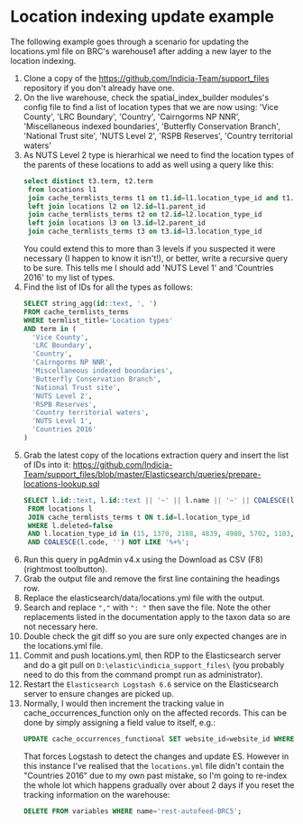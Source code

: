 # Location indexing update example

The following example goes through a scenario for updating the locations.yml file on BRC's warehouse1 after adding
a new layer to the location indexing.

1. Clone a copy of the https://github.com/Indicia-Team/support_files repository if you don't already have one.
2. On the live warehouse, check the spatial_index_builder modules's config file to find a list of location types that
   we are now using:
     'Vice County',
     'LRC Boundary',
     'Country',
     'Cairngorms NP NNR',
     'Miscellaneous indexed boundaries',
     'Butterfly Conservation Branch',
     'National Trust site',
     'NUTS Level 2',
     'RSPB Reserves',
     'Country territorial waters'
3. As NUTS Level 2 type is hierarhical we need to find the location types of the parents of these locations to add as
   well using a query like this:
   ```sql
   select distinct t3.term, t2.term
    from locations l1
    join cache_termlists_terms t1 on t1.id=l1.location_type_id and t1.term='NUTS Level 2'
    left join locations l2 on l2.id=l1.parent_id
    join cache_termlists_terms t2 on t2.id=l2.location_type_id
    left join locations l3 on l3.id=l2.parent_id
    join cache_termlists_terms t3 on t3.id=l3.location_type_id
   ```
   You could extend this to more than 3 levels if you suspected it were necessary (I happen to know it isn't!), or
   better, write a recursive query to be sure. This tells me I should add 'NUTS Level 1' and 'Countries 2016' to my list
   of types.
4. Find the list of IDs for all the types as follows:
   ```sql
   SELECT string_agg(id::text, ', ')
   FROM cache_termlists_terms
   WHERE termlist_title='Location types'
   AND term in (
     'Vice County',
     'LRC Boundary',
     'Country',
     'Cairngorms NP NNR',
     'Miscellaneous indexed boundaries',
     'Butterfly Conservation Branch',
     'National Trust site',
     'NUTS Level 2',
     'RSPB Reserves',
     'Country territorial waters',
     'NUTS Level 1',
     'Countries 2016'
   )
5. Grab the latest copy of the locations extraction query and insert the list of IDs into it:
   https://github.com/Indicia-Team/support_files/blob/master/Elasticsearch/queries/prepare-locations-lookup.sql
   ```sql
   SELECT l.id::text, l.id::text || '~' || l.name || '~' || COALESCE(l.code, '') || '~' || t.term
    FROM locations l
    JOIN cache_termlists_terms t ON t.id=l.location_type_id
    WHERE l.deleted=false
    AND l.location_type_id in (15, 1370, 2188, 4839, 4980, 5702, 1103, 2187, 14587, 16516, 16517, 17484)
    AND COALESCE(l.code, '') NOT LIKE '%+%';
   ```
6. Run this query in pgAdmin v4.x using the Download as CSV (F8) (rightmost toolbutton).
7. Grab the output file and remove the first line containing the headings row.
8. Replace the elasticsearch/data/locations.yml file with the output.
9. Search and replace `","` with `": "` then save the file. Note the other replacements listed in the documentation
   apply to the taxon data so are not necessary here.
10. Double check the git diff so you are sure only expected changes are in the locations.yml file.
11. Commit and push locations.yml, then RDP to the Elasticsearch server and do a git pull on
    `D:\elastic\indicia_support_files\` (you probably need to do this from the command prompt run as administrator).
12. Restart the `Elasticsearch Logstash 6.6` service on the Elasticsearch server to ensure changes are picked up.
13. Normally, I would then increment the tracking value in cache_occurrences_function only on the affected records. This
    can be done by simply assigning a field value to itself, e.g.:
    ```sql
    UPDATE cache_occurrences_functional SET website_id=website_id WHERE location_ids && ARRAY[<location IDs];
    ```
    That forces Logstash to detect the changes and update ES. However in this instance I've realised that the
    `locations.yml` file didn't contain the "Countries 2016" due to my own past mistake, so I'm going to re-index the
    whole lot which happens gradually over about 2 days if you reset the tracking information on the warehouse:
    ```sql
    DELETE FROM variables WHERE name='rest-autofeed-BRC5';
    ```